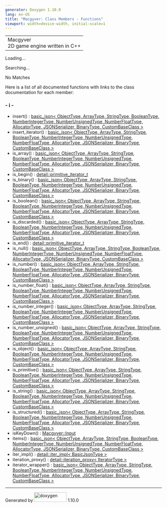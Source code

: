 ```yaml
---
generator: Doxygen 1.10.0
lang: en-US
title: "Macgyver: Class Members - Functions"
viewport: width=device-width, initial-scale=1
---
```


<div id="top">

<div id="titlearea">

<table data-cellspacing="0" data-cellpadding="0">
<colgroup>
<col style="width: 100%" />
</colgroup>
<tbody>
<tr id="projectrow" class="odd">
<td id="projectalign"><div id="projectname">
Macgyver
</div>
<div id="projectbrief">
2D game engine written in C++
</div></td>
</tr>
</tbody>
</table>

</div>

<div id="main-nav">

</div>

</div>

<div id="MSearchSelectWindow"
onmouseover="return searchBox.OnSearchSelectShow()"
onmouseout="return searchBox.OnSearchSelectHide()"
onkeydown="return searchBox.OnSearchSelectKey(event)">

</div>

<div id="MSearchResultsWindow">

<div id="MSearchResults">

<div class="SRPage">

<div id="SRIndex">

<div id="SRResults">

</div>

<div id="Loading" class="SRStatus">

Loading...

</div>

<div id="Searching" class="SRStatus">

Searching...

</div>

<div id="NoMatches" class="SRStatus">

No Matches

</div>

</div>

</div>

</div>

</div>

<div class="contents">

<div class="textblock">

Here is a list of all documented functions with links to the class
documentation for each member:

</div>

### <span id="index_i"></span>- i -

- insert() : <a href="classbasic__json.html#a7f3817060c2bec896a99cb2c236b9c27"
  class="el">basic_json&lt; ObjectType, ArrayType, StringType,
  BooleanType, NumberIntegerType, NumberUnsignedType, NumberFloatType,
  AllocatorType, JSONSerializer, BinaryType, CustomBaseClass &gt;</a>
- insert_iterator() : <a href="classbasic__json.html#af8c5ca19d22a32054452470669c43bb9"
  class="el">basic_json&lt; ObjectType, ArrayType, StringType,
  BooleanType, NumberIntegerType, NumberUnsignedType, NumberFloatType,
  AllocatorType, JSONSerializer, BinaryType, CustomBaseClass &gt;</a>
- is_array() : <a href="classbasic__json.html#a184ba4a6b47e6da3703af19349bd776f"
  class="el">basic_json&lt; ObjectType, ArrayType, StringType,
  BooleanType, NumberIntegerType, NumberUnsignedType, NumberFloatType,
  AllocatorType, JSONSerializer, BinaryType, CustomBaseClass &gt;</a>
- is_begin() : <a
  href="classdetail_1_1primitive__iterator__t.html#a46f7197f0ba0ef7c1f24caf3f7f52d6b"
  class="el">detail::primitive_iterator_t</a>
- is_binary() : <a href="classbasic__json.html#abbdd993df08641faa3e24b5d2151e8f8"
  class="el">basic_json&lt; ObjectType, ArrayType, StringType,
  BooleanType, NumberIntegerType, NumberUnsignedType, NumberFloatType,
  AllocatorType, JSONSerializer, BinaryType, CustomBaseClass &gt;</a>
- is_boolean() : <a href="classbasic__json.html#acfe2e3c359b545f8edbb72f6bd78718c"
  class="el">basic_json&lt; ObjectType, ArrayType, StringType,
  BooleanType, NumberIntegerType, NumberUnsignedType, NumberFloatType,
  AllocatorType, JSONSerializer, BinaryType, CustomBaseClass &gt;</a>
- is_discarded() : <a href="classbasic__json.html#a39e4946a414cc978b88939ed1b343d46"
  class="el">basic_json&lt; ObjectType, ArrayType, StringType,
  BooleanType, NumberIntegerType, NumberUnsignedType, NumberFloatType,
  AllocatorType, JSONSerializer, BinaryType, CustomBaseClass &gt;</a>
- is_end() : <a
  href="classdetail_1_1primitive__iterator__t.html#a9b8509ec7a7cbd4b1da3726be658f5a0"
  class="el">detail::primitive_iterator_t</a>
- is_null() : <a href="classbasic__json.html#ad8789d0a365d5afaab61e7492908d8b2"
  class="el">basic_json&lt; ObjectType, ArrayType, StringType,
  BooleanType, NumberIntegerType, NumberUnsignedType, NumberFloatType,
  AllocatorType, JSONSerializer, BinaryType, CustomBaseClass &gt;</a>
- is_number() : <a href="classbasic__json.html#aacf244be5088fb183f4ba21a66af9631"
  class="el">basic_json&lt; ObjectType, ArrayType, StringType,
  BooleanType, NumberIntegerType, NumberUnsignedType, NumberFloatType,
  AllocatorType, JSONSerializer, BinaryType, CustomBaseClass &gt;</a>
- is_number_float() : <a href="classbasic__json.html#a8d5bb82dfc8cceae1753b52a588eef92"
  class="el">basic_json&lt; ObjectType, ArrayType, StringType,
  BooleanType, NumberIntegerType, NumberUnsignedType, NumberFloatType,
  AllocatorType, JSONSerializer, BinaryType, CustomBaseClass &gt;</a>
- is_number_integer() : <a href="classbasic__json.html#a2330e35cda16540058fef090abc709bf"
  class="el">basic_json&lt; ObjectType, ArrayType, StringType,
  BooleanType, NumberIntegerType, NumberUnsignedType, NumberFloatType,
  AllocatorType, JSONSerializer, BinaryType, CustomBaseClass &gt;</a>
- is_number_unsigned() : <a href="classbasic__json.html#a4de72635745144ee519157d23fe7189a"
  class="el">basic_json&lt; ObjectType, ArrayType, StringType,
  BooleanType, NumberIntegerType, NumberUnsignedType, NumberFloatType,
  AllocatorType, JSONSerializer, BinaryType, CustomBaseClass &gt;</a>
- is_object() : <a href="classbasic__json.html#af355a2b131068acf3d623eb6d80a711c"
  class="el">basic_json&lt; ObjectType, ArrayType, StringType,
  BooleanType, NumberIntegerType, NumberUnsignedType, NumberFloatType,
  AllocatorType, JSONSerializer, BinaryType, CustomBaseClass &gt;</a>
- is_primitive() : <a href="classbasic__json.html#ad650dd5a7e019b970abce3d8864b5654"
  class="el">basic_json&lt; ObjectType, ArrayType, StringType,
  BooleanType, NumberIntegerType, NumberUnsignedType, NumberFloatType,
  AllocatorType, JSONSerializer, BinaryType, CustomBaseClass &gt;</a>
- is_string() : <a href="classbasic__json.html#a007ecebde9a7d40714e300ce0ff52908"
  class="el">basic_json&lt; ObjectType, ArrayType, StringType,
  BooleanType, NumberIntegerType, NumberUnsignedType, NumberFloatType,
  AllocatorType, JSONSerializer, BinaryType, CustomBaseClass &gt;</a>
- is_structured() : <a href="classbasic__json.html#a2d3a5f8761bc6f163f4119bddaf7b092"
  class="el">basic_json&lt; ObjectType, ArrayType, StringType,
  BooleanType, NumberIntegerType, NumberUnsignedType, NumberFloatType,
  AllocatorType, JSONSerializer, BinaryType, CustomBaseClass &gt;</a>
- isKeyDown() : <a
  href="class_macgyver_1_1_input.html#a86e88130554b44ac6f32d82f6f22939e"
  class="el">Macgyver::Input</a>
- items() : <a href="classbasic__json.html#ac12884e86980aa85b6a9ffbb8b84de6a"
  class="el">basic_json&lt; ObjectType, ArrayType, StringType,
  BooleanType, NumberIntegerType, NumberUnsignedType, NumberFloatType,
  AllocatorType, JSONSerializer, BinaryType, CustomBaseClass &gt;</a>
- iter_impl() : <a
  href="classdetail_1_1iter__impl.html#a21ce449bdce08e15eaf8333322a81039"
  class="el">detail::iter_impl&lt; BasicJsonType &gt;</a>
- iteration_proxy() : <a
  href="classdetail_1_1iteration__proxy.html#abc711365efc12210a983fba0e39b5811"
  class="el">detail::iteration_proxy&lt; IteratorType &gt;</a>
- iterator_wrapper() : <a href="classbasic__json.html#ab8b4e0acdea49e5f0a77abdf1ce465d2"
  class="el">basic_json&lt; ObjectType, ArrayType, StringType,
  BooleanType, NumberIntegerType, NumberUnsignedType, NumberFloatType,
  AllocatorType, JSONSerializer, BinaryType, CustomBaseClass &gt;</a>

</div>

------------------------------------------------------------------------

<span class="small">Generated
by [<img src="doxygen.svg" class="footer" width="104" height="31"
alt="doxygen" />](https://www.doxygen.org/index.html) 1.10.0</span>
